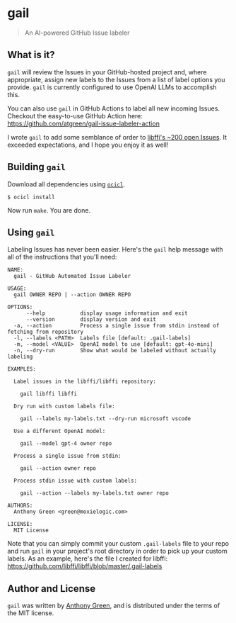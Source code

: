 # gail
> An AI-powered GitHub Issue labeler

What is it?
------------
``gail`` will review the Issues in your GitHub-hosted project and,
where appropriate, assign new labels to the Issues from a list of
label options you provide. ``gail`` is currently configured to use
OpenAI LLMs to accomplish this.

You can also use `gail` in GitHub Actions to label all new incoming
Issues.  Checkout the easy-to-use GitHub Action here:
https://github.com/atgreen/gail-issue-labeler-action

I wrote `gail` to add some semblance of order to [libffi's ~200 open
Issues](https://github.com/libffi/libffi/issues).  It exceeded
expectations, and I hope you enjoy it as well!

Building `gail`
----------------
Download all dependencies using [`ocicl`](https://github.com/ocicl/ocicl).
```
$ ocicl install
```
Now run `make`.  You are done.

Using `gail`
-------------

Labeling Issues has never been easier.  Here's the `gail` help message
with all of the instructions that you'll need:

```
NAME:
  gail - GitHub Automated Issue Labeler

USAGE:
  gail OWNER REPO | --action OWNER REPO

OPTIONS:
      --help           display usage information and exit
      --version        display version and exit
  -a, --action         Process a single issue from stdin instead of fetching from repository
  -l, --labels <PATH>  Labels file [default: .gail-labels]
  -m, --model <VALUE>  OpenAI model to use [default: gpt-4o-mini]
  -n, --dry-run        Show what would be labeled without actually labeling

EXAMPLES:

  Label issues in the libffi/libffi repository:

    gail libffi libffi

  Dry run with custom labels file:

    gail --labels my-labels.txt --dry-run microsoft vscode

  Use a different OpenAI model:

    gail --model gpt-4 owner repo

  Process a single issue from stdin:

    gail --action owner repo

  Process stdin issue with custom labels:

    gail --action --labels my-labels.txt owner repo

AUTHORS:
  Anthony Green <green@moxielogic.com>

LICENSE:
  MIT License
```

Note that you can simply commit your custom `.gail-labels` file to
your repo and run `gail` in your project's root directory in order to
pick up your custom labels.  As an example, here's the file I created
for libffi: https://github.com/libffi/libffi/blob/master/.gail-labels

Author and License
-------------------

``gail`` was written by [Anthony Green](https://github.com/atgreen),
and is distributed under the terms of the MIT license.
